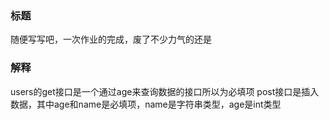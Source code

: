 ### 标题
随便写写吧，一次作业的完成，废了不少力气的还是
### 解释
users的get接口是一个通过age来查询数据的接口所以为必填项
post接口是插入数据，其中age和name是必填项，name是字符串类型，age是int类型